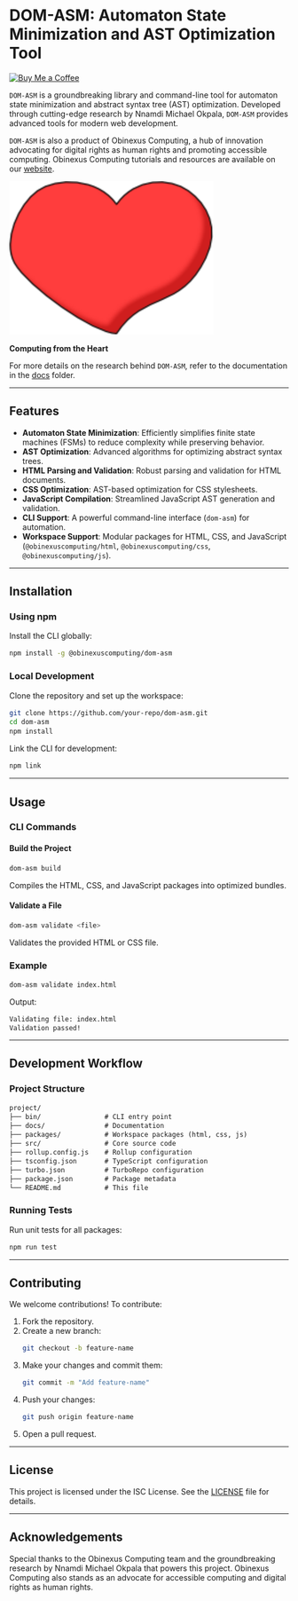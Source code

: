# DOM-ASM: Automaton State Minimization and AST Optimization Tool

[![Buy Me a Coffee](https://www.buymeacoffee.com/assets/img/custom_images/orange_img.png)](https://buymeacoffee.com/obinexuscomputing)

`DOM-ASM` is a groundbreaking library and command-line tool for automaton state minimization and abstract syntax tree (AST) optimization. Developed through cutting-edge research by Nnamdi Michael Okpala, `DOM-ASM` provides advanced tools for modern web development.

`DOM-ASM` is also a product of Obinexus Computing, a hub of innovation advocating for digital rights as human rights and promoting accessible computing. Obinexus Computing tutorials and resources are available on our [website](https://obinexuscomputing.org).

![Computing from the Heart](./heart-icon.svg)

**Computing from the Heart**

For more details on the research behind `DOM-ASM`, refer to the documentation in the [docs](./docs) folder.

---

## Features

- **Automaton State Minimization**: Efficiently simplifies finite state machines (FSMs) to reduce complexity while preserving behavior.
- **AST Optimization**: Advanced algorithms for optimizing abstract syntax trees.
- **HTML Parsing and Validation**: Robust parsing and validation for HTML documents.
- **CSS Optimization**: AST-based optimization for CSS stylesheets.
- **JavaScript Compilation**: Streamlined JavaScript AST generation and validation.
- **CLI Support**: A powerful command-line interface (`dom-asm`) for automation.
- **Workspace Support**: Modular packages for HTML, CSS, and JavaScript (`@obinexuscomputing/html`, `@obinexuscomputing/css`, `@obinexuscomputing/js`).

---

## Installation

### Using npm

Install the CLI globally:

```bash
npm install -g @obinexuscomputing/dom-asm
```

### Local Development

Clone the repository and set up the workspace:

```bash
git clone https://github.com/your-repo/dom-asm.git
cd dom-asm
npm install
```

Link the CLI for development:

```bash
npm link
```

---

## Usage

### CLI Commands

#### Build the Project

```bash
dom-asm build
```

Compiles the HTML, CSS, and JavaScript packages into optimized bundles.

#### Validate a File

```bash
dom-asm validate <file>
```

Validates the provided HTML or CSS file.

### Example

```bash
dom-asm validate index.html
```

Output:

```
Validating file: index.html
Validation passed!
```

---

## Development Workflow

### Project Structure

```
project/
├── bin/                # CLI entry point
├── docs/               # Documentation
├── packages/           # Workspace packages (html, css, js)
├── src/                # Core source code
├── rollup.config.js    # Rollup configuration
├── tsconfig.json       # TypeScript configuration
├── turbo.json          # TurboRepo configuration
├── package.json        # Package metadata
└── README.md           # This file
```

### Running Tests

Run unit tests for all packages:

```bash
npm run test
```

---

## Contributing

We welcome contributions! To contribute:

1. Fork the repository.
2. Create a new branch:
   ```bash
   git checkout -b feature-name
   ```
3. Make your changes and commit them:
   ```bash
   git commit -m "Add feature-name"
   ```
4. Push your changes:
   ```bash
   git push origin feature-name
   ```
5. Open a pull request.

---

## License

This project is licensed under the ISC License. See the [LICENSE](LICENSE) file for details.

---

## Acknowledgements

Special thanks to the Obinexus Computing team and the groundbreaking research by Nnamdi Michael Okpala that powers this project. Obinexus Computing also stands as an advocate for accessible computing and digital rights as human rights.

